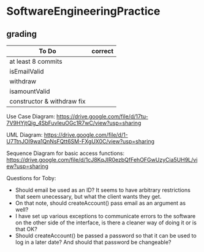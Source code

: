 # SoftwareEngineeringPractice
## grading

To Do | correct
---|---
at least 8 commits|
isEmailValid|
withdraw|
isamountValid|
constructor & withdraw fix|


Use Case Diagram: https://drive.google.com/file/d/17tu-7V9HYjtQig_4SbFuvIeuOGc1R7wC/view?usp=sharing

UML Diagram:  https://drive.google.com/file/d/1-U7TtnJOI9wa1QnNsFQtt6SM-FXgUX0C/view?usp=sharing

Sequence Diagram for basic access functions:  https://drive.google.com/file/d/1cJ8KqJIR0ezbQfFehOFGwUzyCia5UH9L/view?usp=sharing

Questions for Toby:
 - Should email be used as an ID?  It seems to have arbitrary restrictions that seem unecessary, but what the client wants they get.
 - On that note, should createAccount() pass email as an argument as well?
 - I have set up various exceptions to communicate errors to the software on the other side of the interface, is there a cleaner way of doing it or is that OK?
 - Should createAccount() be passed a password so that it can be used to log in a later date?  And should that password be changeable?
